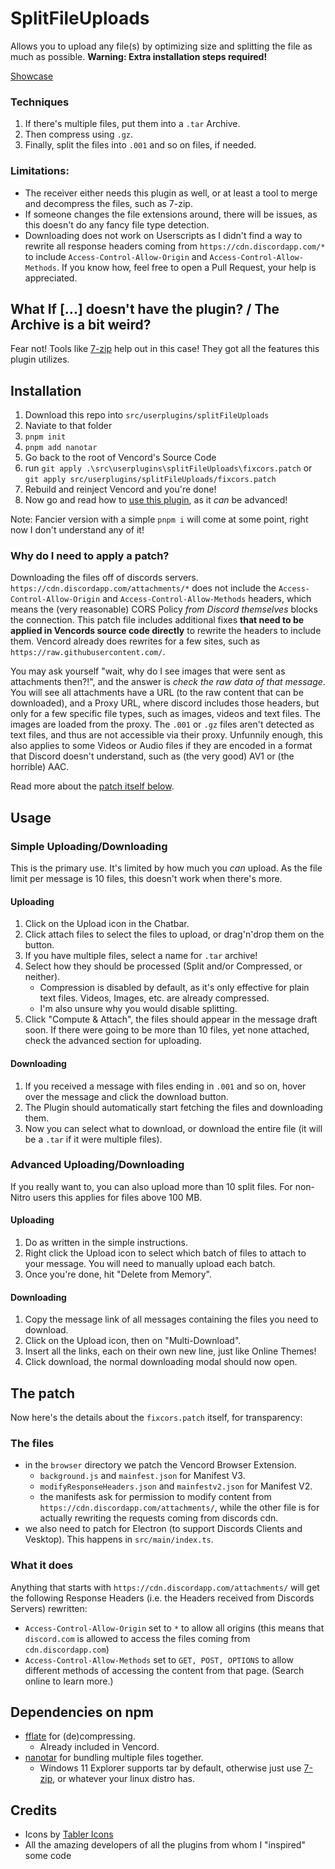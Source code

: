 # SplitFileUploads
Allows you to upload any file(s) by optimizing size and splitting the file as much as possible.
**Warning: Extra installation steps required!**

<!-- I know there's now preview. It's AV1 encoded, not h264. -->
[Showcase](https://files.catbox.moe/eoxpq2.mp4)

### Techniques
1. If there's multiple files, put them into a `.tar` Archive.
2. Then compress using `.gz`.
3. Finally, split the files into `.001` and so on files, if needed.

### Limitations:
- The receiver either needs this plugin as well, or at least a tool to merge and decompress the files, such as 7-zip.
- If someone changes the file extensions around, there will be issues, as this doesn't do any fancy file type detection.
- Downloading does not work on Userscripts as I didn't find a way to rewrite all response headers coming from `https://cdn.discordapp.com/*` to include `Access-Control-Allow-Origin` and `Access-Control-Allow-Methods`. If you know how, feel free to open a Pull Request, your help is appreciated.

## What If [...] doesn't have the plugin? / The Archive is a bit weird?
Fear not! Tools like [7-zip](https://www.7-zip.org/) help out in this case! They got all the features this plugin utilizes.

## Installation
1. Download this repo into `src/userplugins/splitFileUploads`
2. Naviate to that folder
3. `pnpm init`
4. `pnpm add nanotar`
5. Go back to the root of Vencord's Source Code
6. run `git apply .\src\userplugins\splitFileUploads\fixcors.patch` or `git apply src/userplugins/splitFileUploads/fixcors.patch`
7. Rebuild and reinject Vencord and you're done!
8. Now go and read how to [use this plugin](#Usage), as it _can_ be advanced!

Note: Fancier version with a simple `pnpm i` will come at some point, right now I don't understand any of it!

### Why do I need to apply a patch?
Downloading the files off of discords servers. `https://cdn.discordapp.com/attachments/*` does not include the `Access-Control-Allow-Origin` and `Access-Control-Allow-Methods` headers, which means the (very reasonable) CORS Policy _from Discord themselves_ blocks the connection. This patch file includes additional fixes **that need to be applied in Vencords source code directly** to rewrite the headers to include them. Vencord already does rewrites for a few sites, such as `https://raw.githubusercontent.com/`.

You may ask yourself "wait, why do I see images that were sent as attachments then?!", and the answer is _check the raw data of that message_. You will see all attachments have a URL (to the raw content that can be downloaded), and a Proxy URL, where discord includes those headers, but only for a few specific file types, such as images, videos and text files. The images are loaded from the proxy. The `.001` or `.gz` files aren't detected as text files, and thus are not accessible via their proxy. Unfunnily enough, this also applies to some Videos or Audio files if they are encoded in a format that Discord doesn't understand, such as (the very good) AV1 or (the horrible) AAC.

Read more about the [patch itself below](#the-patch).

## Usage
### Simple Uploading/Downloading
This is the primary use. It's limited by how much you _can_ upload. As the file limit per message is 10 files, this doesn't work when there's more.

#### Uploading
1. Click on the Upload icon in the Chatbar.
2. Click attach files to select the files to upload, or drag'n'drop them on the button.
3. If you have multiple files, select a name for `.tar` archive!
4. Select how they should be processed (Split and/or Compressed, or neither).
   - Compression is disabled by default, as it's only effective for plain text files. Videos, Images, etc. are already compressed.
   - I'm also unsure why you would disable splitting.
5. Click "Compute & Attach", the files should appear in the message draft soon. If there were going to be more than 10 files, yet none attached, check the advanced section for uploading.

#### Downloading
1. If you received a message with files ending in `.001` and so on, hover over the message and click the download button.
2. The Plugin should automatically start fetching the files and downloading them.
3. Now you can select what to download, or download the entire file (it will be a `.tar` if it were multiple files).

### Advanced Uploading/Downloading
If you really want to, you can also upload more than 10 split files. For non-Nitro users this applies for files above 100 MB.

#### Uploading
1. Do as written in the simple instructions.
2. Right click the Upload icon to select which batch of files to attach to your message. You will need to manually upload each batch.
3. Once you're done, hit "Delete from Memory".

#### Downloading
1. Copy the message link of all messages containing the files you need to download.
2. Click on the Upload icon, then on "Multi-Download".
3. Insert all the links, each on their own new line, just like Online Themes!
4. Click download, the normal downloading modal should now open.

## The patch
Now here's the details about the `fixcors.patch` itself, for transparency:

### The files
  - in the `browser` directory we patch the Vencord Browser Extension.
    - `background.js` and `mainfest.json` for Manifest V3.
    - `modifyResponseHeaders.json` and `mainfestv2.json` for Manifest V2.
    - the manifests ask for permission to modify content from `https://cdn.discordapp.com/attachments/`, while the other file is for actually rewriting the requests coming from discords cdn.
  - we also need to patch for Electron (to support Discords Clients and Vesktop). This happens in `src/main/index.ts`.

### What it does
Anything that starts with `https://cdn.discordapp.com/attachments/` will get the following Response Headers (i.e. the Headers received from Discords Servers) rewritten:
- `Access-Control-Allow-Origin` set to `*` to allow all origins (this means that `discord.com` is allowed to access the files coming from `cdn.discordapp.com`)
- `Access-Control-Allow-Methods` set to `GET, POST, OPTIONS` to allow different methods of accessing the content from that page. (Search online to learn more.)

## Dependencies on npm
- [fflate](https://www.npmjs.com/package/fflate) for (de)compressing.
  - Already included in Vencord.
- [nanotar](https://www.npmjs.com/package/nanotar) for bundling multiple files together.
  - Windows 11 Explorer supports tar by default, otherwise just use [7-zip](https://www.7-zip.org/), or whatever your linux distro has.

## Credits
- Icons by [Tabler Icons](https://tabler.io/icons)
- All the amazing developers of all the plugins from whom I "inspired" some code
